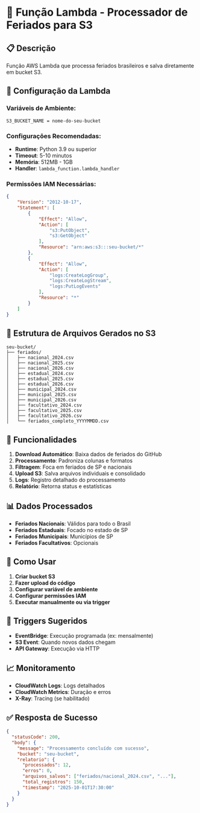 # 🚀 Função Lambda - Processador de Feriados para S3

## 📋 Descrição
Função AWS Lambda que processa feriados brasileiros e salva diretamente em bucket S3.

## 🔧 Configuração da Lambda

### Variáveis de Ambiente:
```
S3_BUCKET_NAME = nome-do-seu-bucket
```

### Configurações Recomendadas:
- **Runtime**: Python 3.9 ou superior
- **Timeout**: 5-10 minutos
- **Memória**: 512MB - 1GB
- **Handler**: `lambda_function.lambda_handler`

### Permissões IAM Necessárias:
```json
{
    "Version": "2012-10-17",
    "Statement": [
        {
            "Effect": "Allow",
            "Action": [
                "s3:PutObject",
                "s3:GetObject"
            ],
            "Resource": "arn:aws:s3:::seu-bucket/*"
        },
        {
            "Effect": "Allow",
            "Action": [
                "logs:CreateLogGroup",
                "logs:CreateLogStream", 
                "logs:PutLogEvents"
            ],
            "Resource": "*"
        }
    ]
}
```

## 📁 Estrutura de Arquivos Gerados no S3

```
seu-bucket/
├── feriados/
│   ├── nacional_2024.csv
│   ├── nacional_2025.csv
│   ├── nacional_2026.csv
│   ├── estadual_2024.csv
│   ├── estadual_2025.csv
│   ├── estadual_2026.csv
│   ├── municipal_2024.csv
│   ├── municipal_2025.csv
│   ├── municipal_2026.csv
│   ├── facultativo_2024.csv
│   ├── facultativo_2025.csv
│   ├── facultativo_2026.csv
│   └── feriados_completo_YYYYMMDD.csv
```

## 🔄 Funcionalidades

1. **Download Automático**: Baixa dados de feriados do GitHub
2. **Processamento**: Padroniza colunas e formatos
3. **Filtragem**: Foca em feriados de SP e nacionais
4. **Upload S3**: Salva arquivos individuais e consolidado
5. **Logs**: Registro detalhado do processamento
6. **Relatório**: Retorna status e estatísticas

## 📊 Dados Processados

- **Feriados Nacionais**: Válidos para todo o Brasil
- **Feriados Estaduais**: Focado no estado de SP
- **Feriados Municipais**: Municípios de SP
- **Feriados Facultativos**: Opcionais

## 🚀 Como Usar

1. **Criar bucket S3**
2. **Fazer upload do código**
3. **Configurar variável de ambiente**
4. **Configurar permissões IAM**
5. **Executar manualmente ou via trigger**

## 🔄 Triggers Sugeridos

- **EventBridge**: Execução programada (ex: mensalmente)
- **S3 Event**: Quando novos dados chegam
- **API Gateway**: Execução via HTTP

## 📈 Monitoramento

- **CloudWatch Logs**: Logs detalhados
- **CloudWatch Metrics**: Duração e erros
- **X-Ray**: Tracing (se habilitado)

## ✅ Resposta de Sucesso
```json
{
  "statusCode": 200,
  "body": {
    "message": "Processamento concluído com sucesso",
    "bucket": "seu-bucket",
    "relatorio": {
      "processados": 12,
      "erros": 0,
      "arquivos_salvos": ["feriados/nacional_2024.csv", "..."],
      "total_registros": 150,
      "timestamp": "2025-10-01T17:30:00"
    }
  }
}
```